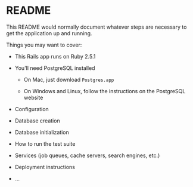 # README

This README would normally document whatever steps are necessary to get the
application up and running.

Things you may want to cover:

* This Rails app runs on Ruby 2.5.1

* You'll need PostgreSQL installed

    * On Mac, just download `Postgres.app`
    
    * On Windows and Linux, follow the instructions on the PostgreSQL website

* Configuration

* Database creation

* Database initialization

* How to run the test suite

* Services (job queues, cache servers, search engines, etc.)

* Deployment instructions

* …
